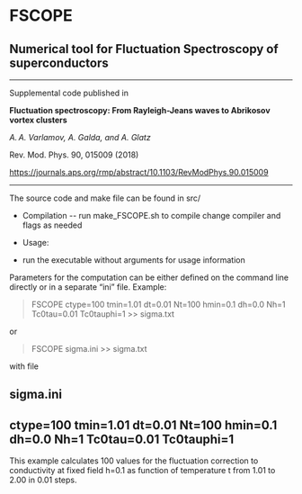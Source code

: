 # FSCOPE
## Numerical tool for Fluctuation Spectroscopy of superconductors
---
Supplemental code published in

**Fluctuation spectroscopy: From Rayleigh-Jeans waves to Abrikosov vortex clusters**

_A. A. Varlamov, A. Galda, and A. Glatz_

Rev. Mod. Phys. 90, 015009 (2018)

https://journals.aps.org/rmp/abstract/10.1103/RevModPhys.90.015009

---

The source code and make file can be found in src/

- Compilation
-- run make_FSCOPE.sh to compile change compiler and flags as needed


- Usage:
+ run the executable without arguments for usage information

Parameters for the computation can be either defined on the command line directly or in a separate “ini” file.
Example:

> FSCOPE ctype=100 tmin=1.01 dt=0.01 Nt=100 hmin=0.1 dh=0.0 Nh=1 Tc0tau=0.01 Tc0tauphi=1 >> sigma.txt

or 

> FSCOPE sigma.ini >> sigma.txt

with file

sigma.ini
-------------------
ctype=100
tmin=1.01
dt=0.01
Nt=100
hmin=0.1
dh=0.0
Nh=1
Tc0tau=0.01
Tc0tauphi=1
-------------------

This example calculates 100 values for the fluctuation correction to conductivity at fixed field h=0.1 as function of temperature t from 1.01 to 2.00 in 0.01 steps.

